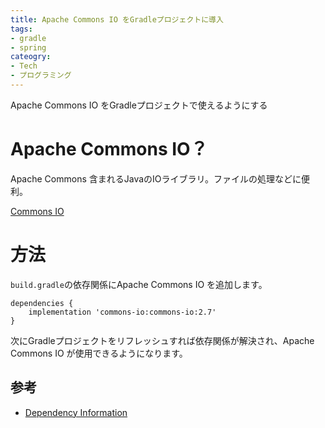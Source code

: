 ```yaml
---
title: Apache Commons IO をGradleプロジェクトに導入
tags:
- gradle
- spring
cateogry:
- Tech
- プログラミング
---
```


Apache Commons IO をGradleプロジェクトで使えるようにする

<!-- more -->

# Apache Commons IO？

Apache Commons 含まれるJavaのIOライブラリ。ファイルの処理などに便利。

[Commons IO](https://commons.apache.org/proper/commons-io/)

# 方法

`build.gradle`の依存関係にApache Commons IO を追加します。

```
dependencies {
    implementation 'commons-io:commons-io:2.7'
}
```

次にGradleプロジェクトをリフレッシュすれば依存関係が解決され、Apache Commons IO が使用できるようになります。

## 参考

- [Dependency Information](https://commons.apache.org/proper/commons-io/dependency-info.html)
